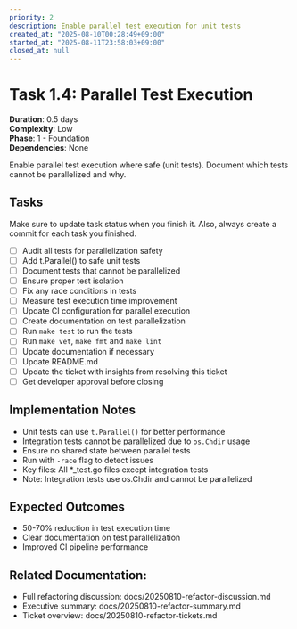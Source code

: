 ```yaml
---
priority: 2
description: Enable parallel test execution for unit tests
created_at: "2025-08-10T00:28:49+09:00"
started_at: "2025-08-11T23:58:03+09:00"
closed_at: null
---
```


# Task 1.4: Parallel Test Execution

**Duration**: 0.5 days  
**Complexity**: Low  
**Phase**: 1 - Foundation  
**Dependencies**: None

Enable parallel test execution where safe (unit tests). Document which tests cannot be parallelized and why.

## Tasks
Make sure to update task status when you finish it. Also, always create a commit for each task you finished.

- [ ] Audit all tests for parallelization safety
- [ ] Add t.Parallel() to safe unit tests
- [ ] Document tests that cannot be parallelized
- [ ] Ensure proper test isolation
- [ ] Fix any race conditions in tests
- [ ] Measure test execution time improvement
- [ ] Update CI configuration for parallel execution
- [ ] Create documentation on test parallelization
- [ ] Run `make test` to run the tests
- [ ] Run `make vet`, `make fmt` and `make lint`
- [ ] Update documentation if necessary
- [ ] Update README.md
- [ ] Update the ticket with insights from resolving this ticket
- [ ] Get developer approval before closing

## Implementation Notes

- Unit tests can use `t.Parallel()` for better performance
- Integration tests cannot be parallelized due to `os.Chdir` usage
- Ensure no shared state between parallel tests
- Run with `-race` flag to detect issues
- Key files: All *_test.go files except integration tests
- Note: Integration tests use os.Chdir and cannot be parallelized

## Expected Outcomes

- 50-70% reduction in test execution time
- Clear documentation on test parallelization
- Improved CI pipeline performance

## Related Documentation:
- Full refactoring discussion: docs/20250810-refactor-discussion.md
- Executive summary: docs/20250810-refactor-summary.md
- Ticket overview: docs/20250810-refactor-tickets.md
